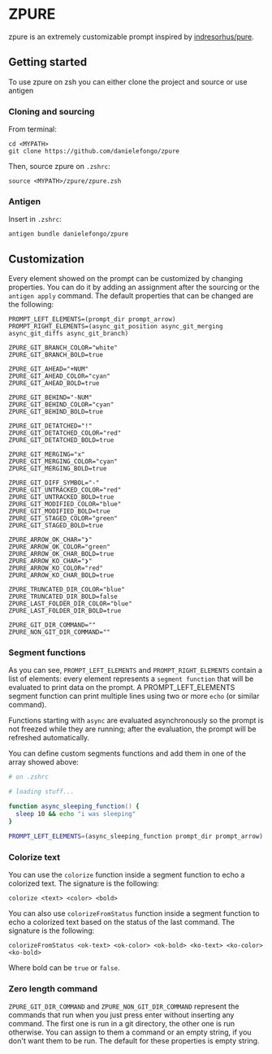 # ZPURE

zpure is an extremely customizable prompt inspired by [indresorhus/pure](https://github.com/sindresorhus/pure).

## Getting started

To use zpure on zsh you can either clone the project and source or use antigen

### Cloning and sourcing

From terminal:

```
cd <MYPATH>
git clone https://github.com/danielefongo/zpure
```

Then, source zpure on `.zshrc`:

```
source <MYPATH>/zpure/zpure.zsh
```

### Antigen

Insert in `.zshrc`:

```
antigen bundle danielefongo/zpure
```

## Customization

Every element showed on the prompt can be customized by changing properties. You can do it by adding an assignment after the sourcing or the `antigen apply` command. The default properties that can be changed are the following:

```
PROMPT_LEFT_ELEMENTS=(prompt_dir prompt_arrow)
PROMPT_RIGHT_ELEMENTS=(async_git_position async_git_merging async_git_diffs async_git_branch)

ZPURE_GIT_BRANCH_COLOR="white"
ZPURE_GIT_BRANCH_BOLD=true

ZPURE_GIT_AHEAD="+NUM"
ZPURE_GIT_AHEAD_COLOR="cyan"
ZPURE_GIT_AHEAD_BOLD=true

ZPURE_GIT_BEHIND="-NUM"
ZPURE_GIT_BEHIND_COLOR="cyan"
ZPURE_GIT_BEHIND_BOLD=true

ZPURE_GIT_DETATCHED="!"
ZPURE_GIT_DETATCHED_COLOR="red"
ZPURE_GIT_DETATCHED_BOLD=true

ZPURE_GIT_MERGING="x"
ZPURE_GIT_MERGING_COLOR="cyan"
ZPURE_GIT_MERGING_BOLD=true

ZPURE_GIT_DIFF_SYMBOL="-"
ZPURE_GIT_UNTRACKED_COLOR="red"
ZPURE_GIT_UNTRACKED_BOLD=true
ZPURE_GIT_MODIFIED_COLOR="blue"
ZPURE_GIT_MODIFIED_BOLD=true
ZPURE_GIT_STAGED_COLOR="green"
ZPURE_GIT_STAGED_BOLD=true

ZPURE_ARROW_OK_CHAR="❯"
ZPURE_ARROW_OK_COLOR="green"
ZPURE_ARROW_OK_CHAR_BOLD=true
ZPURE_ARROW_KO_CHAR="❯"
ZPURE_ARROW_KO_COLOR="red"
ZPURE_ARROW_KO_CHAR_BOLD=true

ZPURE_TRUNCATED_DIR_COLOR="blue"
ZPURE_TRUNCATED_DIR_BOLD=false
ZPURE_LAST_FOLDER_DIR_COLOR="blue"
ZPURE_LAST_FOLDER_DIR_BOLD=true

ZPURE_GIT_DIR_COMMAND=""
ZPURE_NON_GIT_DIR_COMMAND=""
```

### Segment functions

As you can see, `PROMPT_LEFT_ELEMENTS` and `PROMPT_RIGHT_ELEMENTS` contain a list of elements: every element represents a `segment function` that will be evaluated to print data on the prompt. A PROMPT_LEFT_ELEMENTS segment function can print multiple lines using two or more `echo` (or similar command).

Functions starting with `async` are evaluated asynchronously so the prompt is not freezed while they are running; after the evaluation, the prompt will be refreshed automatically.

You can define custom segments functions and add them in one of the array showed above:

```zsh
# on .zshrc

# loading stuff...

function async_sleeping_function() {
  sleep 10 && echo "i was sleeping"
}

PROMPT_LEFT_ELEMENTS=(async_sleeping_function prompt_dir prompt_arrow)
```

### Colorize text

You can use the `colorize` function inside a segment function to echo a colorized text. The signature is the following:

```
colorize <text> <color> <bold>
```

You can also use `colorizeFromStatus` function inside a segment function to echo a colorized text based on the status of the last command. The signature is the following:

```
colorizeFromStatus <ok-text> <ok-color> <ok-bold> <ko-text> <ko-color> <ko-bold>
```

Where bold can be `true` or `false`.

### Zero length command

`ZPURE_GIT_DIR_COMMAND` and `ZPURE_NON_GIT_DIR_COMMAND` represent the commands that run when you just press enter without inserting any command. The first one is run in a git directory, the other one is run otherwise. You can assign to them a command or an empty string, if you don't want them to be run. The default for these properties is empty string.
